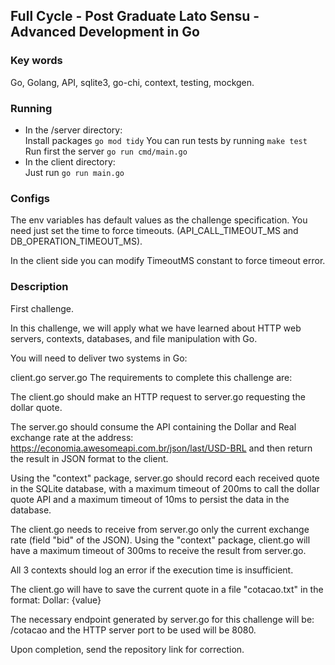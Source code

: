 ## Full Cycle - Post Graduate Lato Sensu - Advanced Development in Go

### Key words

Go, Golang, API, sqlite3, go-chi, context, testing, mockgen.

### Running

- In the /server directory:  
  Install packages `go mod tidy`
  You can run tests by running `make test`
  Run first the server `go run cmd/main.go`
- In the client directory:  
  Just run `go run main.go`

### Configs

The env variables has default values as the challenge specification. You need just set the time to force timeouts. (API_CALL_TIMEOUT_MS and DB_OPERATION_TIMEOUT_MS).

In the client side you can modify TimeoutMS constant to force timeout error.

### Description

First challenge.

In this challenge, we will apply what we have learned about HTTP web servers, contexts, databases, and file manipulation with Go.

You will need to deliver two systems in Go:

client.go
server.go
The requirements to complete this challenge are:

The client.go should make an HTTP request to server.go requesting the dollar quote.

The server.go should consume the API containing the Dollar and Real exchange rate at the address: https://economia.awesomeapi.com.br/json/last/USD-BRL and then return the result in JSON format to the client.

Using the "context" package, server.go should record each received quote in the SQLite database, with a maximum timeout of 200ms to call the dollar quote API and a maximum timeout of 10ms to persist the data in the database.

The client.go needs to receive from server.go only the current exchange rate (field "bid" of the JSON). Using the "context" package, client.go will have a maximum timeout of 300ms to receive the result from server.go.

All 3 contexts should log an error if the execution time is insufficient.

The client.go will have to save the current quote in a file "cotacao.txt" in the format: Dollar: {value}

The necessary endpoint generated by server.go for this challenge will be: /cotacao and the HTTP server port to be used will be 8080.

Upon completion, send the repository link for correction.
